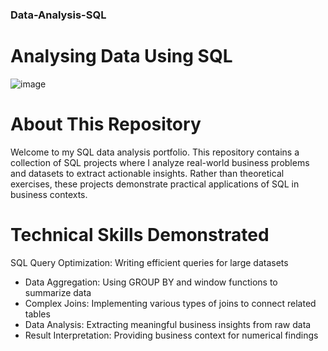 ### Data-Analysis-SQL
# Analysing Data Using SQL 
![image](https://github.com/user-attachments/assets/f543d28b-8088-43a1-bb78-39af8d6cfa21)

# About This Repository
Welcome to my SQL data analysis portfolio. This repository contains a collection of SQL projects where I analyze real-world business problems and datasets to extract actionable insights. Rather than theoretical exercises, these projects demonstrate practical applications of SQL in business contexts.

# Technical Skills Demonstrated
SQL Query Optimization: Writing efficient queries for large datasets
- Data Aggregation: Using GROUP BY and window functions to summarize data
- Complex Joins: Implementing various types of joins to connect related tables
- Data Analysis: Extracting meaningful business insights from raw data
- Result Interpretation: Providing business context for numerical findings
